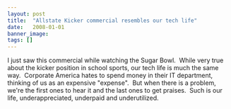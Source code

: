 ```yaml
---
layout: post
title:  "Allstate Kicker commercial resembles our tech life"
date:   2008-01-01
banner_image: 
tags: []
---
```


I just saw this commercial while watching the Sugar Bowl.  While very true about the kicker position in school sports, our tech life is much the same way.  Corporate America hates to spend money in their IT department, thinking of us as an expensive "expense".  But when there is a problem, we're the first ones to hear it and the last ones to get praises.  Such is our life, underappreciated, underpaid and underutilized.